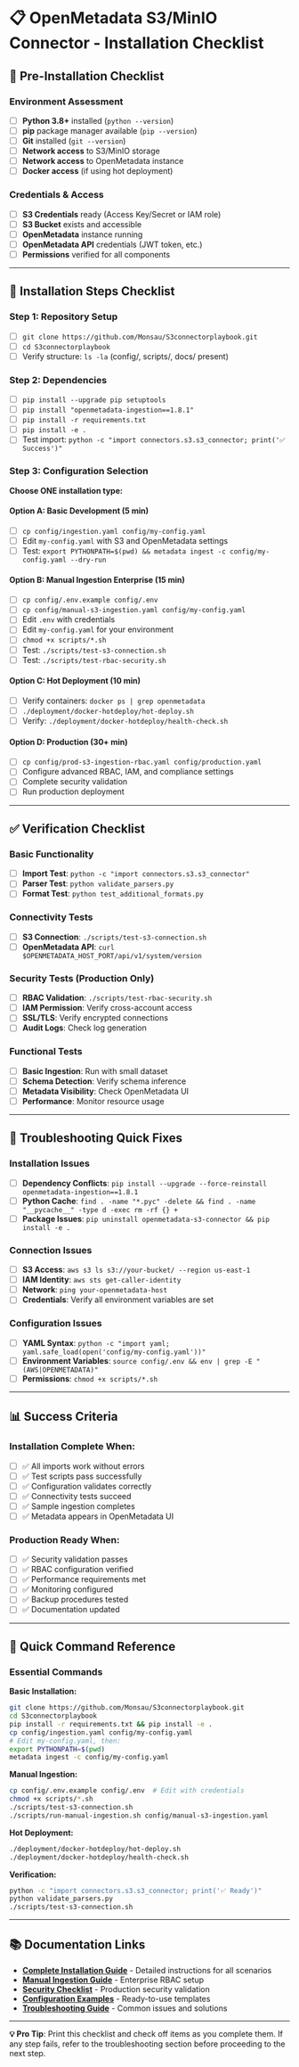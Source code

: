 # 📋 OpenMetadata S3/MinIO Connector - Installation Checklist

## 🎯 Pre-Installation Checklist

### Environment Assessment
- [ ] **Python 3.8+** installed (`python --version`)
- [ ] **pip** package manager available (`pip --version`)
- [ ] **Git** installed (`git --version`)
- [ ] **Network access** to S3/MinIO storage
- [ ] **Network access** to OpenMetadata instance
- [ ] **Docker access** (if using hot deployment)

### Credentials & Access
- [ ] **S3 Credentials** ready (Access Key/Secret or IAM role)
- [ ] **S3 Bucket** exists and accessible
- [ ] **OpenMetadata** instance running
- [ ] **OpenMetadata API** credentials (JWT token, etc.)
- [ ] **Permissions** verified for all components

---

## 🔧 Installation Steps Checklist

### Step 1: Repository Setup
- [ ] `git clone https://github.com/Monsau/S3connectorplaybook.git`
- [ ] `cd S3connectorplaybook`
- [ ] Verify structure: `ls -la` (config/, scripts/, docs/ present)

### Step 2: Dependencies
- [ ] `pip install --upgrade pip setuptools`
- [ ] `pip install "openmetadata-ingestion==1.8.1"`
- [ ] `pip install -r requirements.txt`
- [ ] `pip install -e .`
- [ ] Test import: `python -c "import connectors.s3.s3_connector; print('✅ Success')"`

### Step 3: Configuration Selection

**Choose ONE installation type:**

#### Option A: Basic Development (5 min)
- [ ] `cp config/ingestion.yaml config/my-config.yaml`
- [ ] Edit `my-config.yaml` with S3 and OpenMetadata settings
- [ ] Test: `export PYTHONPATH=$(pwd) && metadata ingest -c config/my-config.yaml --dry-run`

#### Option B: Manual Ingestion Enterprise (15 min)
- [ ] `cp config/.env.example config/.env`
- [ ] `cp config/manual-s3-ingestion.yaml config/my-config.yaml`
- [ ] Edit `.env` with credentials
- [ ] Edit `my-config.yaml` for your environment
- [ ] `chmod +x scripts/*.sh`
- [ ] Test: `./scripts/test-s3-connection.sh`
- [ ] Test: `./scripts/test-rbac-security.sh`

#### Option C: Hot Deployment (10 min)
- [ ] Verify containers: `docker ps | grep openmetadata`
- [ ] `./deployment/docker-hotdeploy/hot-deploy.sh`
- [ ] Verify: `./deployment/docker-hotdeploy/health-check.sh`

#### Option D: Production (30+ min)
- [ ] `cp config/prod-s3-ingestion-rbac.yaml config/production.yaml`
- [ ] Configure advanced RBAC, IAM, and compliance settings
- [ ] Complete security validation
- [ ] Run production deployment

---

## ✅ Verification Checklist

### Basic Functionality
- [ ] **Import Test**: `python -c "import connectors.s3.s3_connector"`
- [ ] **Parser Test**: `python validate_parsers.py`
- [ ] **Format Test**: `python test_additional_formats.py`

### Connectivity Tests
- [ ] **S3 Connection**: `./scripts/test-s3-connection.sh`
- [ ] **OpenMetadata API**: `curl $OPENMETADATA_HOST_PORT/api/v1/system/version`

### Security Tests (Production Only)
- [ ] **RBAC Validation**: `./scripts/test-rbac-security.sh`
- [ ] **IAM Permission**: Verify cross-account access
- [ ] **SSL/TLS**: Verify encrypted connections
- [ ] **Audit Logs**: Check log generation

### Functional Tests
- [ ] **Basic Ingestion**: Run with small dataset
- [ ] **Schema Detection**: Verify schema inference
- [ ] **Metadata Visibility**: Check OpenMetadata UI
- [ ] **Performance**: Monitor resource usage

---

## 🚨 Troubleshooting Quick Fixes

### Installation Issues
- [ ] **Dependency Conflicts**: `pip install --upgrade --force-reinstall openmetadata-ingestion==1.8.1`
- [ ] **Python Cache**: `find . -name "*.pyc" -delete && find . -name "__pycache__" -type d -exec rm -rf {} +`
- [ ] **Package Issues**: `pip uninstall openmetadata-s3-connector && pip install -e .`

### Connection Issues
- [ ] **S3 Access**: `aws s3 ls s3://your-bucket/ --region us-east-1`
- [ ] **IAM Identity**: `aws sts get-caller-identity`
- [ ] **Network**: `ping your-openmetadata-host`
- [ ] **Credentials**: Verify all environment variables are set

### Configuration Issues
- [ ] **YAML Syntax**: `python -c "import yaml; yaml.safe_load(open('config/my-config.yaml'))"`
- [ ] **Environment Variables**: `source config/.env && env | grep -E "(AWS|OPENMETADATA)"`
- [ ] **Permissions**: `chmod +x scripts/*.sh`

---

## 📊 Success Criteria

### Installation Complete When:
- [ ] ✅ All imports work without errors
- [ ] ✅ Test scripts pass successfully
- [ ] ✅ Configuration validates correctly
- [ ] ✅ Connectivity tests succeed
- [ ] ✅ Sample ingestion completes
- [ ] ✅ Metadata appears in OpenMetadata UI

### Production Ready When:
- [ ] ✅ Security validation passes
- [ ] ✅ RBAC configuration verified
- [ ] ✅ Performance requirements met
- [ ] ✅ Monitoring configured
- [ ] ✅ Backup procedures tested
- [ ] ✅ Documentation updated

---

## 🎯 Quick Command Reference

### Essential Commands

**Basic Installation:**
```bash
git clone https://github.com/Monsau/S3connectorplaybook.git
cd S3connectorplaybook
pip install -r requirements.txt && pip install -e .
cp config/ingestion.yaml config/my-config.yaml
# Edit my-config.yaml, then:
export PYTHONPATH=$(pwd)
metadata ingest -c config/my-config.yaml
```

**Manual Ingestion:**
```bash
cp config/.env.example config/.env  # Edit with credentials
chmod +x scripts/*.sh
./scripts/test-s3-connection.sh
./scripts/run-manual-ingestion.sh config/manual-s3-ingestion.yaml
```

**Hot Deployment:**
```bash
./deployment/docker-hotdeploy/hot-deploy.sh
./deployment/docker-hotdeploy/health-check.sh
```

**Verification:**
```bash
python -c "import connectors.s3.s3_connector; print('✅ Ready')"
python validate_parsers.py
./scripts/test-s3-connection.sh
```

---

## 📚 Documentation Links

- **[Complete Installation Guide](INSTALLATION.md)** - Detailed instructions for all scenarios
- **[Manual Ingestion Guide](docs/MANUAL_INGESTION.md)** - Enterprise RBAC setup
- **[Security Checklist](docs/SECURITY_CHECKLIST.md)** - Production security validation
- **[Configuration Examples](config/)** - Ready-to-use templates
- **[Troubleshooting Guide](docs/user-guides/troubleshooting.md)** - Common issues and solutions

---

**💡 Pro Tip**: Print this checklist and check off items as you complete them. If any step fails, refer to the troubleshooting section before proceeding to the next step.

